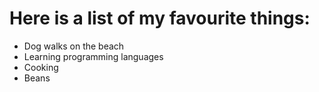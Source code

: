 # Here is a list of my favourite things:
- Dog walks on the beach
- Learning programming languages
- Cooking
- Beans
